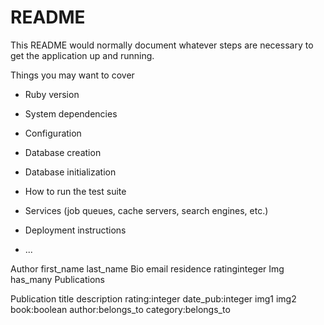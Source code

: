 # README

This README would normally document whatever steps are necessary to get the
application up and running.

Things you may want to cover

* Ruby version

* System dependencies

* Configuration

* Database creation

* Database initialization

* How to run the test suite

* Services (job queues, cache servers, search engines, etc.)

* Deployment instructions

* ...

Author first_name last_name Bio email residence ratinginteger Img
has_many Publications

Publication title description rating:integer date_pub:integer img1 img2 book:boolean author:belongs_to category:belongs_to 
